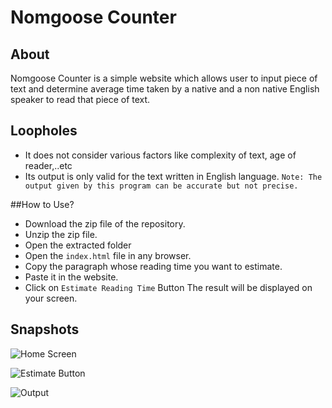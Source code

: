 # Nomgoose Counter

## About
Nomgoose Counter is a simple website which allows user to input piece of text and determine average time taken by a native and a non native English speaker to read that piece of text.

## Loopholes
- It does not consider various factors like complexity of text, age of reader,..etc
- Its output is only valid for the text written in English language.
`Note: The output given by this program can be accurate but not precise.`

##How to Use?
- Download the zip file of the repository.
- Unzip the zip file.
- Open the extracted folder
- Open the `index.html` file in any browser.
- Copy the paragraph whose reading time you want to estimate.
- Paste it in the website.
- Click on `Estimate Reading Time` Button
The result will be displayed on your screen.

## Snapshots
![Home Screen](https://i.imgur.com/sNXaAjx.png)

![Estimate Button](https://i.imgur.com/zXd2p4P.png)

![Output](https://i.imgur.com/XevyHaH.png)
